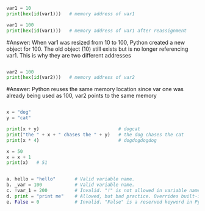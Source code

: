 ``` python
var1 = 10
print(hex(id(var1)))   # memory address of var1

var1 = 100
print(hex(id(var1)))   # memory address of var1 after reassignment

```



#Answer: When var1 was resized from 10 to 100, Python created a new object for 100. The old object (10) still exists but is no longer referencing var1. This is why they are two different addresses

``` python

var2 = 100
print(hex(id(var2)))   # memory address of var2

```

#Answer: Python reuses the same memory location since var one was already being used as 100, var2 points to the same memory

``` python

x = "dog"
y = "cat"

print(x + y)                             # dogcat
print("the " + x + " chases the " + y)   # the dog chases the cat
print(x * 4)                             # dogdogdogdog

```

```python
x = 50
x = x + 1
print(x)   # 51

```

```python

a. hello = "hello"       # Valid variable name.
b. _var = 100            # Valid variable name.
c. !var_1 = 200          # Invalid. "!" is not allowed in variable names.
d. print = "print me"    # Allowed, but bad practice. Overrides built-in print().
e. False = 0             # Invalid. "False" is a reserved keyword in Python.

```


